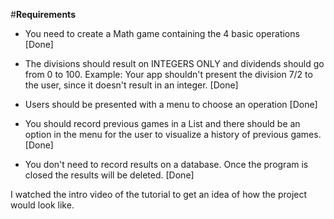 #**Requirements**

- You need to create a Math game containing the 4 basic operations [Done]

- The divisions should result on INTEGERS ONLY and dividends should go from 0 to 100. Example: Your app shouldn't present the division 7/2 to the user, since it doesn't result in an integer.
  [Done]

- Users should be presented with a menu to choose an operation [Done]

- You should record previous games in a List and there should be an option in the menu for the user to visualize a history of previous games. [Done]

- You don't need to record results on a database. Once the program is closed the results will be deleted. [Done]

I watched the intro video of the tutorial to get an idea of how the project would look like.
